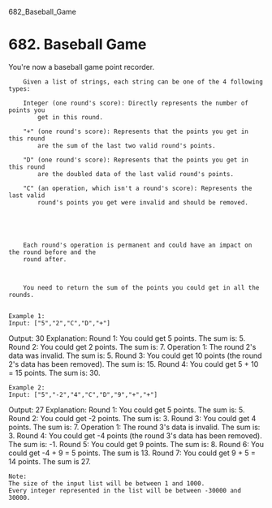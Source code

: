 682_Baseball_Game
# 682. Baseball Game

You're now a baseball game point recorder.
    

    
        Given a list of strings, each string can be one of the 4 following types:
    
        Integer (one round's score): Directly represents the number of points you
            get in this round.
        
        "+" (one round's score): Represents that the points you get in this round
            are the sum of the last two valid round's points.
        
        "D" (one round's score): Represents that the points you get in this round
            are the doubled data of the last valid round's points.
        
        "C" (an operation, which isn't a round's score): Represents the last valid
            round's points you get were invalid and should be removed.
        
    
    

    
        Each round's operation is permanent and could have an impact on the round before and the
        round after.
    

    
        You need to return the sum of the points you could get in all the rounds.
    

    Example 1:
    Input: ["5","2","C","D","+"]
Output: 30
Explanation:
Round 1: You could get 5 points. The sum is: 5.
Round 2: You could get 2 points. The sum is: 7.
Operation 1: The round 2's data was invalid. The sum is: 5.
Round 3: You could get 10 points (the round 2's data has been removed). The sum is: 15.
Round 4: You could get 5 + 10 = 15 points. The sum is: 30.

    

    Example 2:
    Input: ["5","-2","4","C","D","9","+","+"]
Output: 27
Explanation:
Round 1: You could get 5 points. The sum is: 5.
Round 2: You could get -2 points. The sum is: 3.
Round 3: You could get 4 points. The sum is: 7.
Operation 1: The round 3's data is invalid. The sum is: 3.
Round 4: You could get -4 points (the round 3's data has been removed). The sum is: -1.
Round 5: You could get 9 points. The sum is: 8.
Round 6: You could get -4 + 9 = 5 points. The sum is 13.
Round 7: You could get 9 + 5 = 14 points. The sum is 27.

    

    Note:
    The size of the input list will be between 1 and 1000.
    Every integer represented in the list will be between -30000 and 30000.